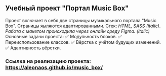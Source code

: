 ## Учебный проект "Портал Music Box"

Проект включает в себя две страницы музыкального портала "Music Box". Страницы яыляются адаптированными.
Стек: _HTML, SASS (italic)_.
_Работа с макетом происходила через онлайн среду Figma. (italic)_
Основные задачи проекта:
:white_check_mark: Модульность блоков.
:white_check_mark: Переиспользование классов.
:white_check_mark: Вёрстка с учётом будущих изменений.
:white_check_mark: Адаптивность вёрстки.

### Ссылка на реализацию проекта: https://aleonaos.github.io/music_box/
